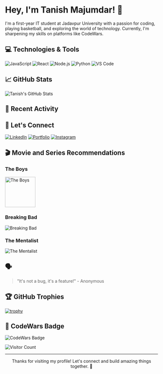 <!-- Your Name -->
# Hey, I'm Tanish Majumdar! 👋

<!-- Introduction -->
I'm a first-year IT student at Jadavpur University with a passion for coding, playing basketball, and exploring the world of technology. Currently, I'm sharpening my skills on platforms like CodeWars.

<!-- Technologies -->
## 💻 Technologies & Tools
![JavaScript](https://img.shields.io/badge/-JavaScript-F7DF1E?style=flat-square&logo=javascript&logoColor=white)
![React](https://img.shields.io/badge/-React-61DAFB?style=flat-square&logo=react&logoColor=white)
![Node.js](https://img.shields.io/badge/-Node.js-339933?style=flat-square&logo=node.js&logoColor=white)
![Python](https://img.shields.io/badge/-Python-3776AB?style=flat-square&logo=python&logoColor=white)
![VS Code](https://img.shields.io/badge/-VS_Code-007ACC?style=flat-square&logo=visual-studio-code&logoColor=white)

<!-- GitHub Stats -->
## 📈 GitHub Stats
![Tanish's GitHub Stats](https://github-readme-stats.vercel.app/api?username=tanish35&show_icons=true&hide_title=true&count_private=true&hide=prs&theme=radical)

<!-- Recent Activity -->
## 🌟 Recent Activity
<!--START_SECTION:activity-->
<!--END_SECTION:activity-->

<!-- Let's Connect -->
## 🤝 Let's Connect
[![LinkedIn](https://img.shields.io/badge/-LinkedIn-0077B5?style=flat-square&logo=linkedin&logoColor=white)](https://www.linkedin.com/in/tanish34/)
[![Portfolio](https://img.shields.io/badge/-Portfolio-000000?style=flat-square&logo=react&logoColor=white)](https://darkbyte.online)
[![Instagram](https://img.shields.io/badge/-Instagram-E4405F?style=flat-square&logo=instagram&logoColor=white)](https://www.instagram.com/yourusername/tanishm._29)


<!-- Blogs and Articles -->
## 🎬 Movie and Series Recommendations
### The Boys
<img src="https://resizing.flixster.com/oynbxA9hJYlfdYfqcy_BrVNu_cQ=/ems.cHJkLWVtcy1hc3NldHMvdHZzZWFzb24vUlRUVjczNzIyNC53ZWJw" alt="The Boys" width="100"/>

### Breaking Bad
![Breaking Bad](https://m.media-amazon.com/images/M/MV5BYmQ4YWMxYjUtNjZmYi00MDQ1LWFjMjMtNjA5ZDdiYjdiODU5XkEyXkFqcGdeQXVyMTMzNDExODE5._V1_.jpg)

### The Mentalist
![The Mentalist](https://flxt.tmsimg.com/assets/p186597_b_v10_au.jpg)

<!-- Random Quote -->
## 🗣️
> "It's not a bug, it's a feature!" - Anonymous

<!-- GitHub Trophies -->
## 🏆 GitHub Trophies
[![trophy](https://github-profile-trophy.vercel.app/?username=tanish35&theme=nord&column=7)](https://github.com/ryo-ma/github-profile-trophy)

<!-- CodeWars Badge -->
## 💪 CodeWars Badge
![CodeWars Badge](https://www.codewars.com/users/tanish34/badges/large)

<!-- Visitors -->
![Visitor Count](https://visitor-badge.glitch.me/badge?page_id=tanish35.tanish35)

<!-- Footer -->
---

<p align="center">Thanks for visiting my profile! Let's connect and build amazing things together. 🚀</p>

